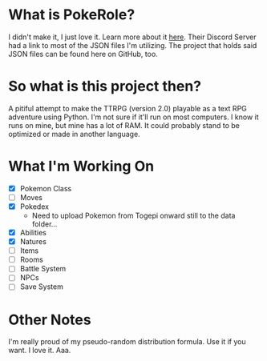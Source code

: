# What is PokeRole?
I didn't make it, I just love it. Learn more about it [here](https://www.pokeroleproject.com/). Their Discord Server had a link to most of the JSON files I'm utilizing. The project that holds said JSON files can be found here on GitHub, too.

# So what is this project then?
A pitiful attempt to make the TTRPG (version 2.0) playable as a text RPG adventure using Python. I'm not sure if it'll run on most computers. I know it runs on mine, but mine has a lot of RAM. It could probably stand to be optimized or made in another language.

# What I'm Working On
- [x] Pokemon Class
- [ ] Moves
- [x] Pokedex
  - Need to upload Pokemon from Togepi onward still to the data folder...
- [x] Abilities
- [x] Natures
- [ ] Items
- [ ] Rooms
- [ ] Battle System
- [ ] NPCs
- [ ] Save System

# Other Notes
I'm really proud of my pseudo-random distribution formula. Use it if you want. I love it. Aaa.
